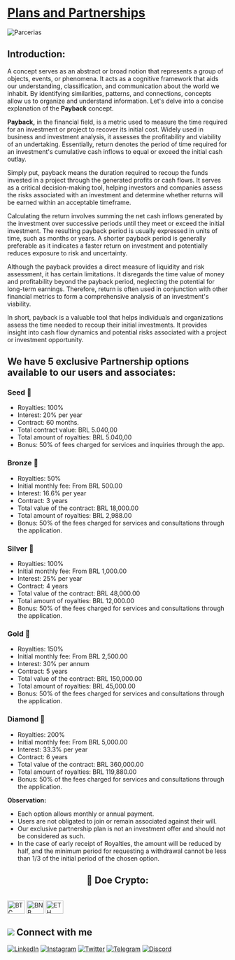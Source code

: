 # [Plans and Partnerships](https://www.asppibra.com.br/)

![Parcerias](https://github.com/ASPPIBRA-DAO/ASPPIBRA-DAO/assets/80177249/c7540411-23ec-466d-bc25-f5ca047107e4)

## Introduction:

A concept serves as an abstract or broad notion that represents a group of objects, events, or phenomena. It acts as a cognitive framework that aids our understanding, classification, and communication about the world we inhabit. By identifying similarities, patterns, and connections, concepts allow us to organize and understand information. Let's delve into a concise explanation of the **Payback** concept.

**Payback,** in the financial field, is a metric used to measure the time required for an investment or project to recover its initial cost. Widely used in business and investment analysis, it assesses the profitability and viability of an undertaking. Essentially, return denotes the period of time required for an investment's cumulative cash inflows to equal or exceed the initial cash outlay.

Simply put, payback means the duration required to recoup the funds invested in a project through the generated profits or cash flows. It serves as a critical decision-making tool, helping investors and companies assess the risks associated with an investment and determine whether returns will be earned within an acceptable timeframe.

Calculating the return involves summing the net cash inflows generated by the investment over successive periods until they meet or exceed the initial investment. The resulting payback period is usually expressed in units of time, such as months or years. A shorter payback period is generally preferable as it indicates a faster return on investment and potentially reduces exposure to risk and uncertainty.

Although the payback provides a direct measure of liquidity and risk assessment, it has certain limitations. It disregards the time value of money and profitability beyond the payback period, neglecting the potential for long-term earnings. Therefore, return is often used in conjunction with other financial metrics to form a comprehensive analysis of an investment's viability.

In short, payback is a valuable tool that helps individuals and organizations assess the time needed to recoup their initial investments. It provides insight into cash flow dynamics and potential risks associated with a project or investment opportunity.

## We have 5 exclusive Partnership options available to our users and associates:

### Seed  🌱

- Royalties: 100%
- Interest: 20% per year
- Contract: 60 months.
- Total contract value: BRL 5.040,00
- Total amount of royalties: BRL 5.040,00
- Bonus: 50% of fees charged for services and inquiries through the app.

### Bronze  🥉

- Royalties: 50%
- Initial monthly fee: From BRL 500.00
- Interest: 16.6% per year
- Contract: 3 years
- Total value of the contract: BRL 18,000.00
- Total amount of royalties: BRL 2,988.00
- Bonus: 50% of the fees charged for services and consultations through the application.

### Silver  🥈

- Royalties: 100%
- Initial monthly fee: From BRL 1,000.00
- Interest: 25% per year
- Contract: 4 years
- Total value of the contract: BRL 48,000.00
- Total amount of royalties: BRL 12,000.00
- Bonus: 50% of the fees charged for services and consultations through the application.

### Gold  🥇

- Royalties: 150%
- Initial monthly fee: From BRL 2,500.00
- Interest: 30% per annum
- Contract: 5 years
- Total value of the contract: BRL 150,000.00
- Total amount of royalties: BRL 45,000.00
- Bonus: 50% of the fees charged for services and consultations through the application.

### Diamond  💎

- Royalties: 200%
- Initial monthly fee: From BRL 5,000.00
- Interest: 33.3% per year
- Contract: 6 years
- Total value of the contract: BRL 360,000.00
- Total amount of royalties: BRL 119,880.00
- Bonus: 50% of the fees charged for services and consultations through the application.

**Observation:**

- Each option allows monthly or annual payment.
- Users are not obligated to join or remain associated against their will.
- Our exclusive partnership plan is not an investment offer and should not be considered as such.
- In the case of early receipt of Royalties, the amount will be reduced by half, and the minimum period for requesting a withdrawal cannot be less than 1/3 of the initial period of the chosen option.


## <h2 align="center">🎁 Doe Crypto:</h2>

<div style="display: inline_block"><br>
<img align="center" alt="BTC" height="30" width="40" src="https://user-images.githubusercontent.com/80177249/180482937-475896ac-4853-470f-80da-dae18bcf7748.svg">
<img align="center" alt="BNB" height="30" width="40" src="https://user-images.githubusercontent.com/80177249/180481724-2560053f-dcd3-4879-a63f-5801eb373e66.svg">
<img align="center" alt="ETH" height="30" width="40" src="https://user-images.githubusercontent.com/80177249/180481896-cf45cdde-72f9-4986-8181-9ee64fae126d.svg">

## <img src="https://img.icons8.com/nolan/25/computer.png"/> Connect with me

[![LinkedIn](https://img.shields.io/badge/linkedin-%230077B5.svg?&style=for-the-badge&logo=linkedin&logoColor=white)](https://linkedin.com/company/asppibra-dao/) 
[![Instagram](https://img.shields.io/badge/Instagram-%23E4405F.svg?style=for-the-badge&logo=Instagram&logoColor=white)](https://instagram.com/asppibra/) 
[![Twitter](https://img.shields.io/badge/twitter-%231DA1F2.svg?&style=for-the-badge&logo=twitter&logoColor=white)](https://twitter.com/ASPPIBRA_ORG) 
[![Telegram](https://img.shields.io/badge/Telegram-2CA5E0?style=for-the-badge&logo=telegram&logoColor=white)](https://t.me/Mundo_Digital_BR)
[![Discord](https://img.shields.io/badge/Discord-7289DA?style=for-the-badge&logo=discord&logoColor=white)](https://discord)

</div>
